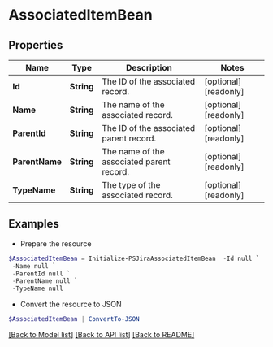 # AssociatedItemBean
## Properties

Name | Type | Description | Notes
------------ | ------------- | ------------- | -------------
**Id** | **String** | The ID of the associated record. | [optional] [readonly] 
**Name** | **String** | The name of the associated record. | [optional] [readonly] 
**ParentId** | **String** | The ID of the associated parent record. | [optional] [readonly] 
**ParentName** | **String** | The name of the associated parent record. | [optional] [readonly] 
**TypeName** | **String** | The type of the associated record. | [optional] [readonly] 

## Examples

- Prepare the resource
```powershell
$AssociatedItemBean = Initialize-PSJiraAssociatedItemBean  -Id null `
 -Name null `
 -ParentId null `
 -ParentName null `
 -TypeName null
```

- Convert the resource to JSON
```powershell
$AssociatedItemBean | ConvertTo-JSON
```

[[Back to Model list]](../README.md#documentation-for-models) [[Back to API list]](../README.md#documentation-for-api-endpoints) [[Back to README]](../README.md)

